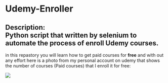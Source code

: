 # Udemy-Enroller
Description:
<br />
Python script that written by selenium to automate the process of enroll Udemy courses.
---
in this repastory you will learn how to get paid courses for **free** and with out any effort 
here is a photo from my personal account on udemy that shows the number of courses (Paid courses) that I enroll it for free:

![](images/myaccountcoursesNumjpg)
